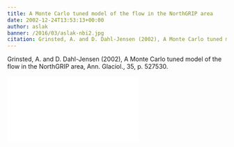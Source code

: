 ```yaml
---
title: A Monte Carlo tuned model of the flow in the NorthGRIP area
date: 2002-12-24T13:53:13+00:00
author: aslak
banner: /2016/03/aslak-nbi2.jpg
citation: Grinsted, A. and D. Dahl-Jensen (2002), A Monte Carlo tuned model of the flow in the NorthGRIP area, Ann. Glaciol., 35, p. 527530
---
```

Grinsted, A. and D. Dahl-Jensen (2002), A Monte Carlo tuned model of the flow in the NorthGRIP area, Ann. Glaciol., 35, p. 527530.
<!--more-->
![pdf](/pdf/Grinsted-annals35-NGRIP-inverse-monte-carlo-timescale.pdf)
